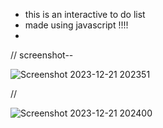 - this is an interactive to do list  
- made using javascript !!!!
- 
// screenshot--

![Screenshot 2023-12-21 202351](https://github.com/animex007/Interactive-To-Do-List-/assets/93252366/84145f82-c559-488a-8326-d64b14f22613)

//

![Screenshot 2023-12-21 202400](https://github.com/animex007/Interactive-To-Do-List-/assets/93252366/436a3c50-d9b5-4de6-9a04-69a1a60abc48)

